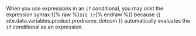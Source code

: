 When you use expressions in an `if` conditional, you may omit the expression syntax ({% raw %}`${{ }}`{% endraw %}) because {{ site.data.variables.product.prodname_dotcom }} automatically evaluates the `if` conditional as an expression.